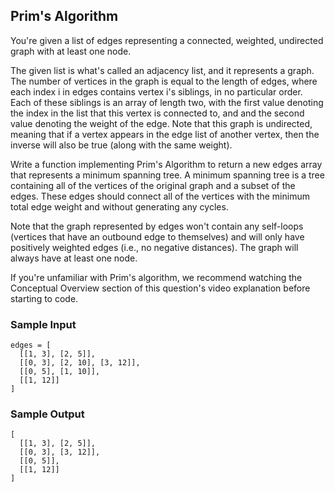 
## Prim's Algorithm

You're given a list of edges representing a connected,
weighted, undirected graph with at least one node.

The given list is what's called an adjacency list, and it represents a graph.
The number of vertices in the graph is equal to the length of
edges, where each index i in
edges contains vertex i's siblings, in no
particular order. Each of these siblings is an array of length two, with
the first value denoting the index in the list that this vertex is connected
to, and and the second value denoting the weight of the edge. Note that
this graph is undirected, meaning that if a vertex appears in the edge list
of another vertex, then the inverse will also be true (along with the same
weight).

Write a function implementing Prim's Algorithm to return a new
edges array that represents a minimum spanning tree. A
minimum spanning tree is a tree containing all of the vertices of the original
graph and a subset of the edges. These edges should connect all of the vertices
with the minimum total edge weight and without generating any cycles.

Note that the graph represented by edges won't contain any
self-loops (vertices that have an outbound edge to themselves) and will only
have positively weighted edges (i.e., no negative distances). The graph will
always have at least one node.

If you're unfamiliar with Prim's algorithm, we recommend watching the
Conceptual Overview section of this question's video explanation before
starting to code.

### Sample Input
```
edges = [
  [[1, 3], [2, 5]],
  [[0, 3], [2, 10], [3, 12]],
  [[0, 5], [1, 10]],
  [[1, 12]]
]
```

### Sample Output
```
[
  [[1, 3], [2, 5]],
  [[0, 3], [3, 12]],
  [[0, 5]],
  [[1, 12]]
]
```
